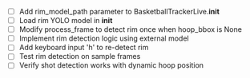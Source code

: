 - [ ] Add rim_model_path parameter to BasketballTrackerLive.**init**
- [ ] Load rim YOLO model in **init**
- [ ] Modify process_frame to detect rim once when hoop_bbox is None
- [ ] Implement rim detection logic using external model
- [ ] Add keyboard input 'h' to re-detect rim
- [ ] Test rim detection on sample frames
- [ ] Verify shot detection works with dynamic hoop position
